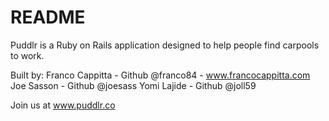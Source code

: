 # README
Puddlr is a Ruby on Rails application designed to help people find carpools to work. 

Built by: 
Franco Cappitta - Github @franco84 - www.francocappitta.com
Joe Sasson - Github @joesass 
Yomi Lajide - Github @joll59

Join us at www.puddlr.co
